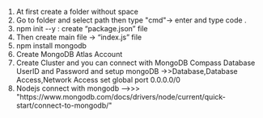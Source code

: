 <ol>
    <li>At first create a folder without space</li>
    <li>Go to folder and select path then type "cmd"-> enter and type code .</li>
    <li>npm init --y : create “package.json” file</li>
    <li>Then create main file -> “index.js” file</li>
    <li>npm install mongodb</li>
    <li>Create MongoDB Atlas Account</li>
    <li>Create Cluster and you can connect with MongoDB Compass Database UserID and Password and setup mongoDB ->>Database,Database Access,Network Access set global port 0.0.0.0/0 </li>
    <li>Nodejs connect with mongodb —>>> "https://www.mongodb.com/docs/drivers/node/current/quick-start/connect-to-mongodb/"</li>
</ol>